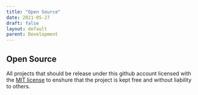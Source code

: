```yaml
---
title: "Open Source"
date: 2021-05-27
draft: false
layout: default
parent: Development
---
```


## Open Source

All projects that should be release under this github account licensed with the [MIT license](https://opensource.org/licenses/MIT) to enshure that the project is kept free and without liability to others. 

